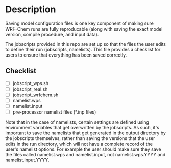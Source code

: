 # Description

Saving model configuration files is one key component of making sure WRF-Chem runs are fully reproducable (along with saving the exact model version, compile procedure, and input data).

The jobscripts provided in this repo are set up so that the files the user edits to define their run (jobscripts, namelists). This file provides a checklist for users to ensure that everything has been saved correctly.

## Checklist
- [ ] jobscript_wps.sh
- [ ] jobscript_real.sh
- [ ] jobscript_wrfchem.sh
- [ ] namelist.wps
- [ ] namelist.input
- [ ] pre-processor namelist files (*.inp files)

Note that in the case of namelists, certain settings are defined using environment variables that get overwritten by the jobscripts. As such, it's important to save the namelists that get generated in the output directory by the jobscripts themselves, rather than saving the versions that the user edits in the run directory, which will not have a complete record of the user's namelist options. For example the user should make sure they save the files called namelist.wps and namelist.input, not namelist.wps.YYYY and namelist.input.YYYY.

